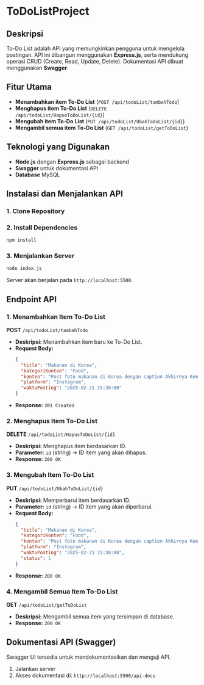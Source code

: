 # ToDoListProject

## Deskripsi
To-Do List adalah API yang memungkinkan pengguna untuk mengelola postingan. API ini dibangun menggunakan **Express.js**, serta mendukung operasi CRUD (Create, Read, Update, Delete). Dokumentasi API dibuat menggunakan **Swagger**.

## Fitur Utama
- **Menambahkan item To-Do List** (`POST /api/todoList/tambahTodo`)
- **Menghapus item To-Do List** (`DELETE /api/todoList/HapusToDoList/{id}`)
- **Mengubah item To-Do List** (`PUT /api/todoList/UbahToDoList/{id}`)
- **Mengambil semua item To-Do List** (`GET /api/todoList/getToDoList`)

## Teknologi yang Digunakan
- **Node.js** dengan **Express.js** sebagai backend
- **Swagger** untuk dokumentasi API
- **Database** MySQL

## Instalasi dan Menjalankan API
### 1. Clone Repository

### 2. Install Dependencies
```sh
npm install
```

### 3. Menjalankan Server
```sh
node index.js
```
Server akan berjalan pada `http://localhost:5500`.

## Endpoint API
### 1. **Menambahkan Item To-Do List**
**POST** `/api/todoList/tambahTodo`
- **Deskripsi:** Menambahkan item baru ke To-Do List.
- **Request Body:**
  ```json
  {
    "title": "Makanan di Korea",
    "kategoriKonten": "Food",
    "konten": "Post foto makanan di Korea dengan caption Akhirnya Kembali ke Korea!",
    "platform": "Instagram",
    "waktuPosting": "2025-02-21 15:30:00"
  }
  ```
- **Response:** `201 Created`

### 2. **Menghapus Item To-Do List**
**DELETE** `/api/todoList/HapusToDoList/{id}`
- **Deskripsi:** Menghapus item berdasarkan ID.
- **Parameter:** `id` (string) → ID item yang akan dihapus.
- **Response:** `200 OK`

### 3. **Mengubah Item To-Do List**
**PUT** `/api/todoList/UbahToDoList/{id}`
- **Deskripsi:** Memperbarui item berdasarkan ID.
- **Parameter:** `id` (string) → ID item yang akan diperbarui.
- **Request Body:**
  ```json
  {
    "title": "Makanan di Korea",
    "kategoriKonten": "Food",
    "konten": "Post foto makanan di Korea dengan caption Akhirnya Kembali ke Korea!",
    "platform": "Instagram",
    "waktuPosting": "2025-02-21 15:30:00",
    "status": 1
  }
  ```
- **Response:** `200 OK`

### 4. **Mengambil Semua Item To-Do List**
**GET** `/api/todoList/getToDoList`
- **Deskripsi:** Mengambil semua item yang tersimpan di database.
- **Response:** `200 OK`

## Dokumentasi API (Swagger)
Swagger UI tersedia untuk mendokumentasikan dan menguji API.
1. Jalankan server
2. Akses dokumentasi di: `http://localhost:5500/api-docs`
